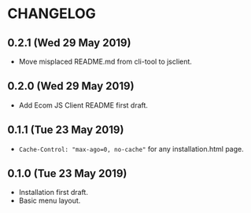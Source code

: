 # CHANGELOG
## 0.2.1 (Wed 29 May 2019)
+ Move misplaced README.md from cli-tool to jsclient.

## 0.2.0 (Wed 29 May 2019)
+ Add Ecom JS Client README first draft.

## 0.1.1 (Tue 23 May 2019)
+ `Cache-Control: "max-ago=0, no-cache"` for any installation.html page.

## 0.1.0 (Tue 23 May 2019)
+ Installation first draft.
+ Basic menu layout.
